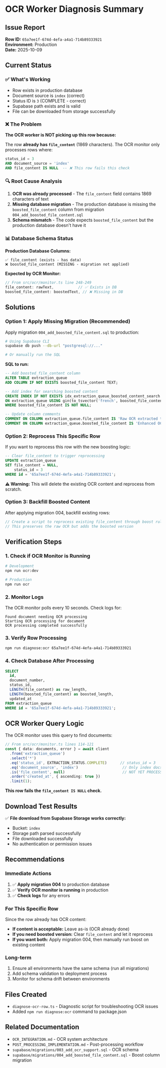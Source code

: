 # OCR Worker Diagnosis Summary

## Issue Report
**Row ID:** `65a7ee1f-674d-4efa-a4a1-714b89333921`  
**Environment:** Production  
**Date:** 2025-10-09

## Current Status

### ✅ What's Working
- Row exists in production database
- Document source is `index` (correct)
- Status ID is `3` (COMPLETE - correct)
- Supabase path exists and is valid
- File can be downloaded from storage successfully

### ❌ The Problem
**The OCR worker is NOT picking up this row because:**

The row **already has `file_content`** (1869 characters). The OCR monitor only processes rows where:
```sql
status_id = 3 
AND document_source = 'index' 
AND file_content IS NULL  -- ❌ This row fails this check
```

### 🔍 Root Cause Analysis

1. **OCR was already processed** - The `file_content` field contains 1869 characters of text
2. **Missing database migration** - The production database is missing the `boosted_file_content` column from migration `004_add_boosted_file_content.sql`
3. **Schema mismatch** - The code expects `boosted_file_content` but the production database doesn't have it

### 📊 Database Schema Status

**Production Database Columns:**
```
✅ file_content (exists - has data)
❌ boosted_file_content (MISSING - migration not applied)
```

**Expected by OCR Monitor:**
```typescript
// From src/ocr/monitor.ts line 248-249
file_content: rawText,           // ✅ Exists in DB
boosted_file_content: boostedText, // ❌ Missing in DB
```

## Solutions

### Option 1: Apply Missing Migration (Recommended)
Apply migration `004_add_boosted_file_content.sql` to production:

```bash
# Using Supabase CLI
supabase db push --db-url "postgresql://..."

# Or manually run the SQL
```

**SQL to run:**
```sql
-- Add boosted_file_content column
ALTER TABLE extraction_queue 
ADD COLUMN IF NOT EXISTS boosted_file_content TEXT;

-- Add index for searching boosted content
CREATE INDEX IF NOT EXISTS idx_extraction_queue_boosted_content_search 
ON extraction_queue USING gin(to_tsvector('french', boosted_file_content))
WHERE boosted_file_content IS NOT NULL;

-- Update column comments
COMMENT ON COLUMN extraction_queue.file_content IS 'Raw OCR extracted text content from the PDF document (for index documents only) - unprocessed output from Gemini Vision AI';
COMMENT ON COLUMN extraction_queue.boosted_file_content IS 'Enhanced OCR text with 60+ domain-specific correction rules applied (for index documents only) - final processed version';
```

### Option 2: Reprocess This Specific Row
If you want to reprocess this row with the new boosting logic:

```sql
-- Clear file_content to trigger reprocessing
UPDATE extraction_queue 
SET file_content = NULL,
    status_id = 3
WHERE id = '65a7ee1f-674d-4efa-a4a1-714b89333921';
```

**⚠️ Warning:** This will delete the existing OCR content and reprocess from scratch.

### Option 3: Backfill Boosted Content
After applying migration 004, backfill existing rows:

```typescript
// Create a script to reprocess existing file_content through boost rules
// This preserves the raw OCR but adds the boosted version
```

## Verification Steps

### 1. Check if OCR Monitor is Running
```bash
# Development
npm run ocr:dev

# Production
npm run ocr
```

### 2. Monitor Logs
The OCR monitor polls every 10 seconds. Check logs for:
```
Found document needing OCR processing
Starting OCR processing for document
OCR processing completed successfully
```

### 3. Verify Row Processing
```bash
npm run diagnose:ocr 65a7ee1f-674d-4efa-a4a1-714b89333921
```

### 4. Check Database After Processing
```sql
SELECT 
  id,
  document_number,
  status_id,
  LENGTH(file_content) as raw_length,
  LENGTH(boosted_file_content) as boosted_length,
  updated_at
FROM extraction_queue
WHERE id = '65a7ee1f-674d-4efa-a4a1-714b89333921';
```

## OCR Worker Query Logic

The OCR monitor uses this query to find documents:

```typescript
// From src/ocr/monitor.ts lines 114-121
const { data: documents, error } = await client
  .from('extraction_queue')
  .select('*')
  .eq('status_id', EXTRACTION_STATUS.COMPLETE)      // status_id = 3
  .eq('document_source', 'index')                    // Only index docs
  .is('file_content', null)                          // NOT YET PROCESSED
  .order('created_at', { ascending: true })
  .limit(1);
```

**This row fails the `file_content IS NULL` check.**

## Download Test Results

✅ **File download from Supabase Storage works correctly:**
- Bucket: `index`
- Storage path parsed successfully
- File downloaded successfully
- No authentication or permission issues

## Recommendations

### Immediate Actions
1. ✅ **Apply migration 004** to production database
2. ✅ **Verify OCR monitor is running** in production
3. ✅ **Check logs** for any errors

### For This Specific Row
Since the row already has OCR content:
- **If content is acceptable:** Leave as-is (OCR already done)
- **If you need boosted version:** Clear `file_content` and let it reprocess
- **If you want both:** Apply migration 004, then manually run boost on existing content

### Long-term
1. Ensure all environments have the same schema (run all migrations)
2. Add schema validation to deployment process
3. Monitor for schema drift between environments

## Files Created
- `diagnose-ocr-row.ts` - Diagnostic script for troubleshooting OCR issues
- Added `npm run diagnose:ocr` command to package.json

## Related Documentation
- `OCR_INTEGRATION.md` - OCR system architecture
- `POST_PROCESSING_IMPLEMENTATION.md` - Post-processing workflow
- `supabase/migrations/003_add_ocr_support.sql` - OCR schema
- `supabase/migrations/004_add_boosted_file_content.sql` - Boost column migration

